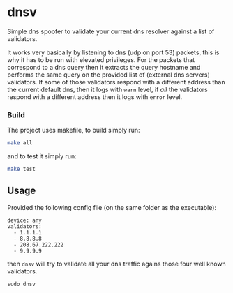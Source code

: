 # dnsv
Simple dns spoofer to validate your current dns resolver against a list of validators.

It works very basically by listening to dns (udp on port 53) packets, this is why it has to be run with elevated privileges. 
For the packets that correspond to a dns query then it extracts the query hostname and performs the same query on the provided list of (external dns servers) validators. If some of those validators respond with a different address than the current default dns, then it logs with `warn` level, if *all* the validators respond with a different address then it logs with `error` level.

### Build
The project uses makefile, to build simply run: 

```bash
make all
```

and to test it simply run:

```bash
make test
```

## Usage
Provided the following config file (on the same folder as the executable):

```
device: any
validators:
  - 1.1.1.1
  - 8.8.8.8
  - 208.67.222.222
  - 9.9.9.9
```

then `dnsv` will try to validate all your dns traffic agains those four well known validators.

```
sudo dnsv
```